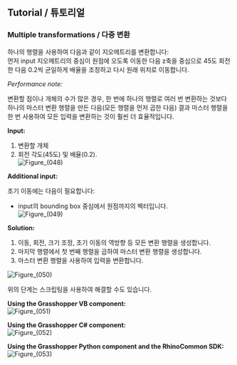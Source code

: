 ## Tutorial / 튜토리얼

### Multiple transformations / 다중 변환

하나의 행렬을 사용하여 다음과 같이 지오메트리를 변환합니다: <br>
먼저 input 지오메트리의 중심이 원점에 오도록 이동한 다음 z축을 중심으로 45도 회전한 다음 0.2씩 균일하게 배율을 조정하고 다시 원래 위치로 이동합니다.

*Performance note:*

변환할 점이나 개체의 수가 많은 경우, 한 번에 하나의 행렬로 여러 번 변환하는 것보다 하나의 마스터 변환 행렬을 만든 다음(모든 행렬을 먼저 곱한 다음) 결과 마스터 행렬을 한 번 사용하여 모든 입력을 변환하는 것이 훨씬 더 효율적입니다.

**Input:**

1. 변환할 개체
2. 회전 각도(45도) 및 배율(0.2). <br>
![Figure_(048)](https://github.com/user-attachments/assets/2ab62519-3f10-4029-892f-9781ee57fbbd)

**Additional input:**

초기 이동에는 다음이 필요합니다:
+ input의 bounding box 중심에서 원점까지의 벡터입니다. <br>
![Figure_(049)](https://github.com/user-attachments/assets/5f3ba557-5ba6-4e9d-a69a-9baf8be6e8dd)

**Solution:**

1. 이동, 회전, 크기 조정, 초기 이동의 역방향 등 모든 변환 행렬을 생성합니다.
2. 마지막 행렬에서 첫 번째 행렬을 곱하여 마스터 변환 행렬을 생성합니다.
3. 마스터 변환 행렬을 사용하여 입력을 변환합니다.

![Figure_(050)](https://github.com/user-attachments/assets/e517e096-441d-4a98-83bc-ef75ac1caff3)

위의 단계는 스크립팅을 사용하여 해결할 수도 있습니다.

**Using the Grasshopper VB component:** <br>
![Figure_(051)](https://github.com/user-attachments/assets/76e174d8-fef9-4407-9286-51534362740b)

**Using the Grasshopper C# component:** <br>
![Figure_(052)](https://github.com/user-attachments/assets/702c17be-6b9a-4e02-884c-9910f5a9ad88)

**Using the Grasshopper Python component and the RhinoCommon SDK:** <br>
![Figure_(053)](https://github.com/user-attachments/assets/548e0090-0dd9-4c91-826f-fab6bc762bac)
